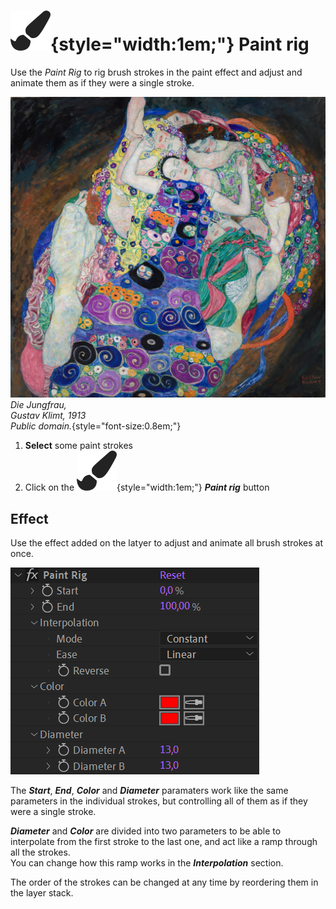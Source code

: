 # ![](../../img/duik/icons/paint.svg){style="width:1em;"} Paint rig

Use the *Paint Rig* to rig brush strokes in the paint effect and adjust and animate them as if they were a single stroke.

![](../../img/illustration/KlimtDieJungfrau.jpg)  
*Die Jungfrau,  
Gustav Klimt, 1913  
Public domain.*{style="font-size:0.8em;"}

1. **Select** some paint strokes
2. Click on the ![](../../img/duik/icons/paint.svg){style="width:1em;"} ***Paint rig*** button

## Effect

Use the effect added on the latyer to adjust and animate all brush strokes at once.

![](../../img/duik/automation/paint-rig-effect.png)

The ***Start***, ***End***, ***Color*** and ***Diameter*** paramaters work like the same parameters in the individual strokes, but controlling all of them as if they were a single stroke.

***Diameter*** and ***Color*** are divided into two parameters to be able to interpolate from the first stroke to the last one, and act like a ramp through all the strokes.  
You can change how this ramp works in the ***Interpolation*** section.

The order of the strokes can be changed at any time by reordering them in the layer stack.
